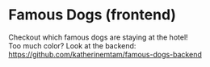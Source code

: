 # Famous Dogs (frontend)
Checkout which famous dogs are staying at the hotel! \
Too much color? Look at the backend: https://github.com/katherinemtam/famous-dogs-backend
